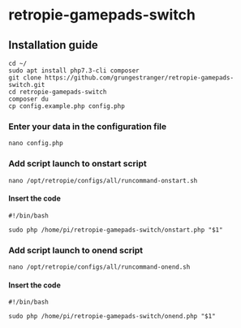 # retropie-gamepads-switch

## Installation guide

```
cd ~/
sudo apt install php7.3-cli composer
git clone https://github.com/grungestranger/retropie-gamepads-switch.git
cd retropie-gamepads-switch
composer du
cp config.example.php config.php
```

### Enter your data in the configuration file

```
nano config.php
```

### Add script launch to onstart script

```
nano /opt/retropie/configs/all/runcommand-onstart.sh
```

#### Insert the code

```
#!/bin/bash

sudo php /home/pi/retropie-gamepads-switch/onstart.php "$1"
```

### Add script launch to onend script

```
nano /opt/retropie/configs/all/runcommand-onend.sh
```

#### Insert the code

```
#!/bin/bash

sudo php /home/pi/retropie-gamepads-switch/onend.php "$1"
```
